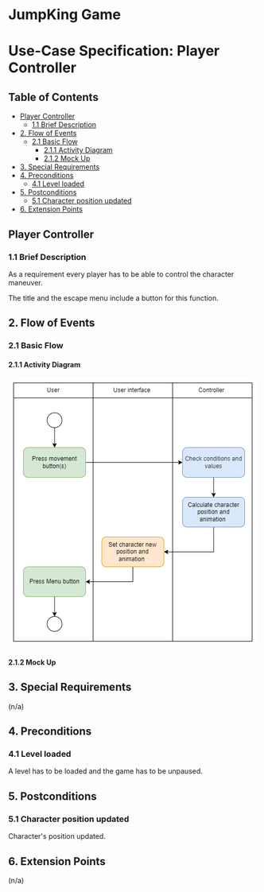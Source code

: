 # JumpKing Game <!-- omit in toc -->

# Use-Case Specification: Player Controller  <!-- omit in toc -->

## Table of Contents <!-- omit in toc -->
- [Player Controller](#player-controller)
  - [1.1 Brief Description](#11-brief-description)
- [2. Flow of Events](#2-flow-of-events)
  - [2.1 Basic Flow](#21-basic-flow)
    - [2.1.1 Activity Diagram](#211-activity-diagram)
    - [2.1.2 Mock Up](#212-mock-up)
- [3. Special Requirements](#3-special-requirements)
- [4. Preconditions](#4-preconditions)
  - [4.1 Level loaded](#41-level-loaded-visible)
- [5. Postconditions](#5-postconditions)
  - [5.1 Character position updated](#51-position-updated)
- [6. Extension Points](#6-extension-points)


## Player Controller

### 1.1 Brief Description
As a requirement every player has to be able to control the character maneuver.

The title and the escape menu include a button for this function.
## 2. Flow of Events

### 2.1 Basic Flow

#### 2.1.1 Activity Diagram

![Activity Diagram - Connect Controller Cube](./AD_PlayerControler.png)

#### 2.1.2 Mock Up



## 3. Special Requirements

(n/a)

## 4. Preconditions

### 4.1 Level loaded
A level has to be loaded and the game has to be unpaused.

## 5. Postconditions

### 5.1 Character position updated
Character's position updated.


## 6. Extension Points

(n/a)
